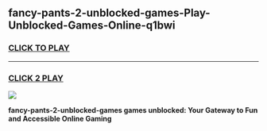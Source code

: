 
## fancy-pants-2-unblocked-games-Play-Unblocked-Games-Online-q1bwi
<h3>
<a href="https://premium76.site?title=fancy-pants-2-unblocked-games&ref=25A">CLICK TO PLAY</a></h3>
<hr>

<h3>
<a href="https://premium76.site?title=fancy-pants-2-unblocked-games&ref=25A">CLICK 2 PLAY</a>
  
</h3>

<a href="https://premium76.site?title=fancy-pants-2-unblocked-games&ref=25A"><img src="https://clearcache.store/games.png"></a>


**fancy-pants-2-unblocked-games games unblocked: Your Gateway to Fun and Accessible Online Gaming**
